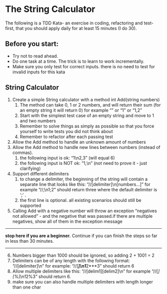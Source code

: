 # The String Calculator

The following is a TDD Kata- an exercise in coding, refactoring and test-first, that you should apply daily for at least 15 minutes (I do 30).

## Before you start: 

* Try not to read ahead.
* Do one task at a time. The trick is to learn to work incrementally.
* Make sure you only test for correct inputs. there is no need to test for invalid inputs for this kata

## String Calculator

1. Create a simple String calculator with a method int Add(string numbers)
    1. The method can take 0, 1 or 2 numbers, and will return their sum (for an empty string it will return 0) for example “” or “1” or “1,2”
    1. Start with the simplest test case of an empty string and move to 1 and two numbers
    1. Remember to solve things as simply as possible so that you force yourself to write tests you did not think about
    1. Remember to refactor after each passing test
1. Allow the Add method to handle an unknown amount of numbers
1. Allow the Add method to handle new lines between numbers (instead of commas).
    1. the following input is ok:  “1\n2,3”  (will equal 6)
    1. the following input is NOT ok:  “1,\n” (not need to prove it - just clarifying)
1. Support different delimiters
    1. to change a delimiter, the beginning of the string will contain a separate line that looks like this:   “//[delimiter]\n[numbers…]” for example “//;\n1;2” should return three where the default delimiter is ‘;’ .
    1. the first line is optional. all existing scenarios should still be supported
1. Calling Add with a negative number will throw an exception “negatives not allowed” - and the negative that was passed.if there are multiple negatives, show all of them in the exception message
----
__stop here if you are a beginner.__ Continue if you can finish the steps so far in less than 30 minutes.

----
6. Numbers bigger than 1000 should be ignored, so adding 2 + 1001  = 2
7. Delimiters can be of any length with the following format:  “//[delimiter]\n” for example: “//[***]\n1***2***3” should return 6
8. Allow multiple delimiters like this:  “//[delim1][delim2]\n” for example “//[*][%]\n1*2%3” should return 6.
9. make sure you can also handle multiple delimiters with length longer than one char